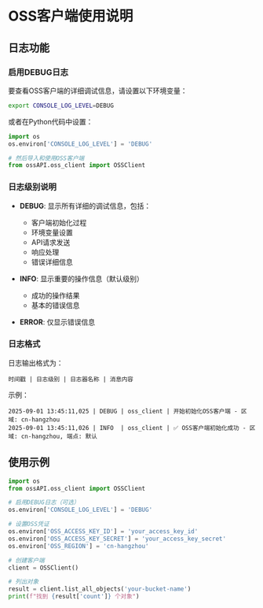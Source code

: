 # OSS客户端使用说明

## 日志功能

### 启用DEBUG日志

要查看OSS客户端的详细调试信息，请设置以下环境变量：

```bash
export CONSOLE_LOG_LEVEL=DEBUG
```

或者在Python代码中设置：

```python
import os
os.environ['CONSOLE_LOG_LEVEL'] = 'DEBUG'

# 然后导入和使用OSS客户端
from ossAPI.oss_client import OSSClient
```

### 日志级别说明

- **DEBUG**: 显示所有详细的调试信息，包括：
  - 客户端初始化过程
  - 环境变量设置
  - API请求发送
  - 响应处理
  - 错误详细信息

- **INFO**: 显示重要的操作信息（默认级别）
  - 成功的操作结果
  - 基本的错误信息

- **ERROR**: 仅显示错误信息

### 日志格式

日志输出格式为：
```
时间戳 | 日志级别 | 日志器名称 | 消息内容
```

示例：
```
2025-09-01 13:45:11,025 | DEBUG | oss_client | 开始初始化OSS客户端 - 区域: cn-hangzhou
2025-09-01 13:45:11,026 | INFO  | oss_client | ✅ OSS客户端初始化成功 - 区域: cn-hangzhou, 端点: 默认
```

## 使用示例

```python
import os
from ossAPI.oss_client import OSSClient

# 启用DEBUG日志（可选）
os.environ['CONSOLE_LOG_LEVEL'] = 'DEBUG'

# 设置OSS凭证
os.environ['OSS_ACCESS_KEY_ID'] = 'your_access_key_id'
os.environ['OSS_ACCESS_KEY_SECRET'] = 'your_access_key_secret'
os.environ['OSS_REGION'] = 'cn-hangzhou'

# 创建客户端
client = OSSClient()

# 列出对象
result = client.list_all_objects('your-bucket-name')
print(f"找到 {result['count']} 个对象")
```